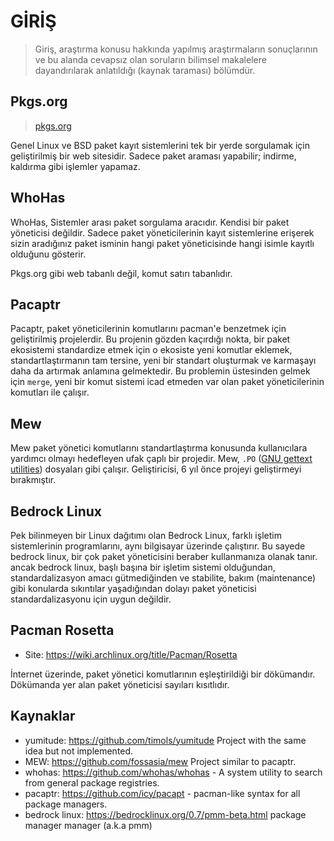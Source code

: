 # GİRİŞ

> Giriş, araştırma konusu hakkında yapılmış araştırmaların sonuçlarının ve bu alanda cevapsız olan soruların bilimsel
> makalelere dayandırılarak anlatıldığı (kaynak taraması) bölümdür.

[//]: # (GENE, projesi yapılan derin literatür araştırması sonucunda benzersiz bir proje olarak ortaya çıkmıştır.)

## Pkgs.org

> [pkgs.org](https://pkgs.org/)

Genel Linux ve BSD paket kayıt sistemlerini tek bir yerde sorgulamak için geliştirilmiş bir web sitesidir.
Sadece paket araması yapabilir; indirme, kaldırma gibi işlemler yapamaz.

## WhoHas

WhoHas, Sistemler arası paket sorgulama aracıdır. Kendisi bir paket yöneticisi değildir. Sadece paket yöneticilerinin
kayıt sistemlerine erişerek sizin aradığınız paket isminin hangi paket yöneticisinde hangi isimle kayıtlı olduğunu
gösterir.

Pkgs.org gibi web tabanlı değil, komut satırı tabanlıdır.

## Pacaptr

Pacaptr, paket yöneticilerinin komutlarını pacman'e benzetmek için geliştirilmiş projelerdir.
Bu projenin gözden kaçırdığı nokta, bir paket ekosistemi standardize etmek için o ekosiste yeni komutlar eklemek, standartlaştırmanın tam tersine,
yeni bir standart oluşturmak ve karmaşayı daha da artırmak anlamına gelmektedir. Bu problemin üstesinden gelmek için
`merge`, yeni bir komut sistemi icad etmeden var olan paket yöneticilerinin komutları ile çalışır.

## Mew

Mew paket yönetici komutlarını standartlaştırma konusunda kullanıcılara yardımcı olmayı hedefleyen ufak çaplı bir
projedir. Mew, `.PO` ([GNU gettext
utilities](https://www.gnu.org/software/gettext/manual/html_node/PO-Files.html))  dosyaları gibi çalışır.
Geliştiricisi, 6 yıl önce projeyi geliştirmeyi bırakmıştır.

## Bedrock Linux

Pek bilinmeyen bir Linux dağıtımı olan Bedrock Linux, farklı işletim sistemlerinin programlarını, aynı bilgisayar
üzerinde çalıştırır. Bu sayede bedrock linux, bir çok paket yöneticisini beraber kullanmanıza olanak tanır. ancak
bedrock linux, başlı başına bir işletim sistemi olduğundan, standardalizasyon amacı gütmediğinden ve stabilite, bakım
(maintenance) gibi konularda sıkıntılar yaşadığından dolayı paket yöneticisi standardalizasyonu için uygun değildir.

## Pacman Rosetta

- Site: https://wiki.archlinux.org/title/Pacman/Rosetta

İnternet üzerinde, paket yönetici komutlarının eşleştirildiği bir dökümandır. Dökümanda yer alan paket yöneticisi sayıları kısıtlıdır.

## Kaynaklar

- yumitude: https://github.com/timols/yumitude Project with the same idea but not implemented.
- MEW: https://github.com/fossasia/mew Project similar to pacaptr.
- whohas: https://github.com/whohas/whohas - A system utility to search from general package registries.
- pacaptr: https://github.com/icy/pacapt - pacman-like syntax for all package managers.
- bedrock linux: https://bedrocklinux.org/0.7/pmm-beta.html package manager manager (a.k.a pmm)
